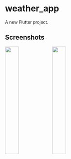 # weather_app

A new Flutter project.

## Screenshots
<img src="https://user-images.githubusercontent.com/55251239/142809359-258e9320-f715-4426-9a00-c8dbe411d946.png" width="30%">     <img src="https://user-images.githubusercontent.com/55251239/142809361-633b33e8-4d9d-417d-bc8e-0ee0ddd0705a.png" width="30%">


